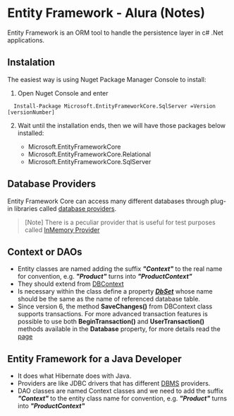 
# Entity Framework - Alura (Notes)

Entity Framework is an ORM tool to handle the persistence layer in c# .Net applications.

## Instalation

The easiest way is using Nuget Package Manager Console to install: 

1. Open Nuget Console and enter 
```shell
  Install-Package Microsoft.EntityFrameworkCore.SqlServer =Version [versionNumber]
```

2. Wait until the installation ends, then we will have those packages below installed:

    - Microsoft.EntityFrameworkCore
    - Microsoft.EntityFrameworkCore.Relational
    - Microsoft.EntityFrameworkCore.SqlServer

## Database Providers

Entity Framework Core can access many different databases through plug-in libraries called [database providers](https://docs.microsoft.com/en-us/ef/core/providers/).

> [Note] There is a peculiar provider that is useful for test purposes called [InMemory Provider](https://docs.microsoft.com/en-us/ef/core/miscellaneous/testing/in-memory)

## Context or DAOs

- Entity classes are named adding the suffix ***"Context"*** to the real name for convention, e.g. ***"Product"*** turns into ***"ProductContext"***
- They should extend from [DBContext](https://docs.microsoft.com/en-us/dotnet/api/system.data.entity.dbcontext?view=entity-framework-6.2.0)
- Is necessary within the class define a property [***DbSet<TEntity>***](https://docs.microsoft.com/en-us/dotnet/api/system.data.entity.dbset-1?view=entity-framework-6.2.0) whose name should be the
same as the name of referenced database table.
- Since version 6, the method **SaveChanges()** from DBContext class supports transactions. For more advanced transaction features is possible to use both **BeginTransaction()** and 
**UserTransaction()** methods available in the **Database** property, for more details read the [page](https://msdn.microsoft.com/en-us/library/dn456843.aspx)

## Entity Framework for a Java Developer

- It does what Hibernate does with Java.
- Providers are like JDBC drivers that has different [DBMS](https://searchsqlserver.techtarget.com/definition/database-management-system) providers.
- DAO classes are named Context classes and we need to add the suffix ***"Context"*** to the entity class name for convention, e.g. ***"Product"*** turns into ***"ProductContext"***
